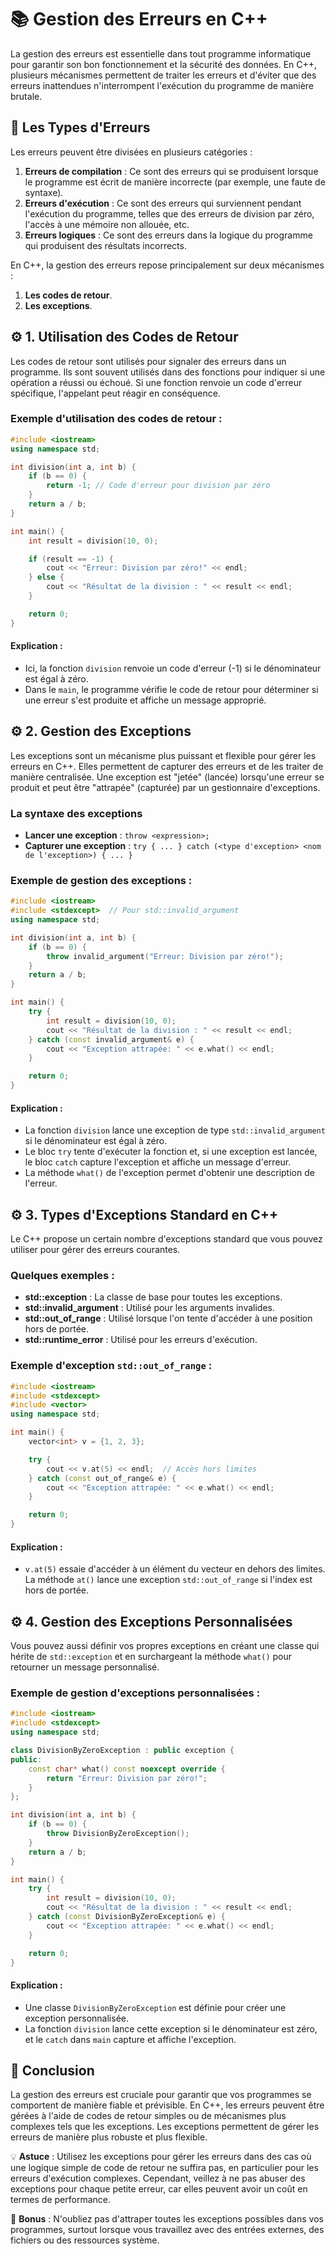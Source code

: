 # 📚 Gestion des Erreurs en C++

La gestion des erreurs est essentielle dans tout programme informatique pour garantir son bon fonctionnement et la sécurité des données. En C++, plusieurs mécanismes permettent de traiter les erreurs et d'éviter que des erreurs inattendues n'interrompent l'exécution du programme de manière brutale.

## 🧩 Les Types d'Erreurs

Les erreurs peuvent être divisées en plusieurs catégories :

1. **Erreurs de compilation** : Ce sont des erreurs qui se produisent lorsque le programme est écrit de manière incorrecte (par exemple, une faute de syntaxe).
2. **Erreurs d'exécution** : Ce sont des erreurs qui surviennent pendant l'exécution du programme, telles que des erreurs de division par zéro, l'accès à une mémoire non allouée, etc.
3. **Erreurs logiques** : Ce sont des erreurs dans la logique du programme qui produisent des résultats incorrects.

En C++, la gestion des erreurs repose principalement sur deux mécanismes :
1. **Les codes de retour**.
2. **Les exceptions**.


## ⚙️ 1. Utilisation des Codes de Retour

Les codes de retour sont utilisés pour signaler des erreurs dans un programme. Ils sont souvent utilisés dans des fonctions pour indiquer si une opération a réussi ou échoué. Si une fonction renvoie un code d'erreur spécifique, l'appelant peut réagir en conséquence.

### Exemple d'utilisation des codes de retour :

```cpp
#include <iostream>
using namespace std;

int division(int a, int b) {
    if (b == 0) {
        return -1; // Code d'erreur pour division par zéro
    }
    return a / b;
}

int main() {
    int result = division(10, 0);

    if (result == -1) {
        cout << "Erreur: Division par zéro!" << endl;
    } else {
        cout << "Résultat de la division : " << result << endl;
    }

    return 0;
}
```

#### Explication :
- Ici, la fonction `division` renvoie un code d'erreur (-1) si le dénominateur est égal à zéro.
- Dans le `main`, le programme vérifie le code de retour pour déterminer si une erreur s'est produite et affiche un message approprié.


## ⚙️ 2. Gestion des Exceptions

Les exceptions sont un mécanisme plus puissant et flexible pour gérer les erreurs en C++. Elles permettent de capturer des erreurs et de les traiter de manière centralisée. Une exception est "jetée" (lancée) lorsqu'une erreur se produit et peut être "attrapée" (capturée) par un gestionnaire d'exceptions.

### La syntaxe des exceptions

- **Lancer une exception** : `throw <expression>;`
- **Capturer une exception** : `try { ... } catch (<type d'exception> <nom de l'exception>) { ... }`

### Exemple de gestion des exceptions :

```cpp
#include <iostream>
#include <stdexcept>  // Pour std::invalid_argument
using namespace std;

int division(int a, int b) {
    if (b == 0) {
        throw invalid_argument("Erreur: Division par zéro!");
    }
    return a / b;
}

int main() {
    try {
        int result = division(10, 0);
        cout << "Résultat de la division : " << result << endl;
    } catch (const invalid_argument& e) {
        cout << "Exception attrapée: " << e.what() << endl;
    }

    return 0;
}
```

#### Explication :
- La fonction `division` lance une exception de type `std::invalid_argument` si le dénominateur est égal à zéro.
- Le bloc `try` tente d'exécuter la fonction et, si une exception est lancée, le bloc `catch` capture l'exception et affiche un message d'erreur.
- La méthode `what()` de l'exception permet d'obtenir une description de l'erreur.


## ⚙️ 3. Types d'Exceptions Standard en C++

Le C++ propose un certain nombre d'exceptions standard que vous pouvez utiliser pour gérer des erreurs courantes.

### Quelques exemples :

- **std::exception** : La classe de base pour toutes les exceptions.
- **std::invalid_argument** : Utilisé pour les arguments invalides.
- **std::out_of_range** : Utilisé lorsque l'on tente d'accéder à une position hors de portée.
- **std::runtime_error** : Utilisé pour les erreurs d'exécution.

### Exemple d'exception `std::out_of_range` :

```cpp
#include <iostream>
#include <stdexcept>
#include <vector>
using namespace std;

int main() {
    vector<int> v = {1, 2, 3};

    try {
        cout << v.at(5) << endl;  // Accès hors limites
    } catch (const out_of_range& e) {
        cout << "Exception attrapée: " << e.what() << endl;
    }

    return 0;
}
```

#### Explication :
- `v.at(5)` essaie d'accéder à un élément du vecteur en dehors des limites. La méthode `at()` lance une exception `std::out_of_range` si l'index est hors de portée.


## ⚙️ 4. Gestion des Exceptions Personnalisées

Vous pouvez aussi définir vos propres exceptions en créant une classe qui hérite de `std::exception` et en surchargeant la méthode `what()` pour retourner un message personnalisé.

### Exemple de gestion d'exceptions personnalisées :

```cpp
#include <iostream>
#include <stdexcept>
using namespace std;

class DivisionByZeroException : public exception {
public:
    const char* what() const noexcept override {
        return "Erreur: Division par zéro!";
    }
};

int division(int a, int b) {
    if (b == 0) {
        throw DivisionByZeroException();
    }
    return a / b;
}

int main() {
    try {
        int result = division(10, 0);
        cout << "Résultat de la division : " << result << endl;
    } catch (const DivisionByZeroException& e) {
        cout << "Exception attrapée: " << e.what() << endl;
    }

    return 0;
}
```

#### Explication :
- Une classe `DivisionByZeroException` est définie pour créer une exception personnalisée.
- La fonction `division` lance cette exception si le dénominateur est zéro, et le `catch` dans `main` capture et affiche l'exception.


## 🎯 Conclusion

La gestion des erreurs est cruciale pour garantir que vos programmes se comportent de manière fiable et prévisible. En C++, les erreurs peuvent être gérées à l'aide de codes de retour simples ou de mécanismes plus complexes tels que les exceptions. Les exceptions permettent de gérer les erreurs de manière plus robuste et plus flexible.

💡 **Astuce** : Utilisez les exceptions pour gérer les erreurs dans des cas où une logique simple de code de retour ne suffira pas, en particulier pour les erreurs d'exécution complexes. Cependant, veillez à ne pas abuser des exceptions pour chaque petite erreur, car elles peuvent avoir un coût en termes de performance.


🚀 **Bonus** : N'oubliez pas d'attraper toutes les exceptions possibles dans vos programmes, surtout lorsque vous travaillez avec des entrées externes, des fichiers ou des ressources système.